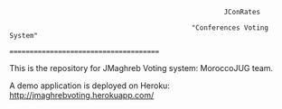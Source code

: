                                                          JConRates

                                                 "Conferences Voting System"
                                            =====================================


This is the repository for JMaghreb Voting system: MoroccoJUG team.

A demo application is deployed on Heroku: http://jmaghrebvoting.herokuapp.com/
